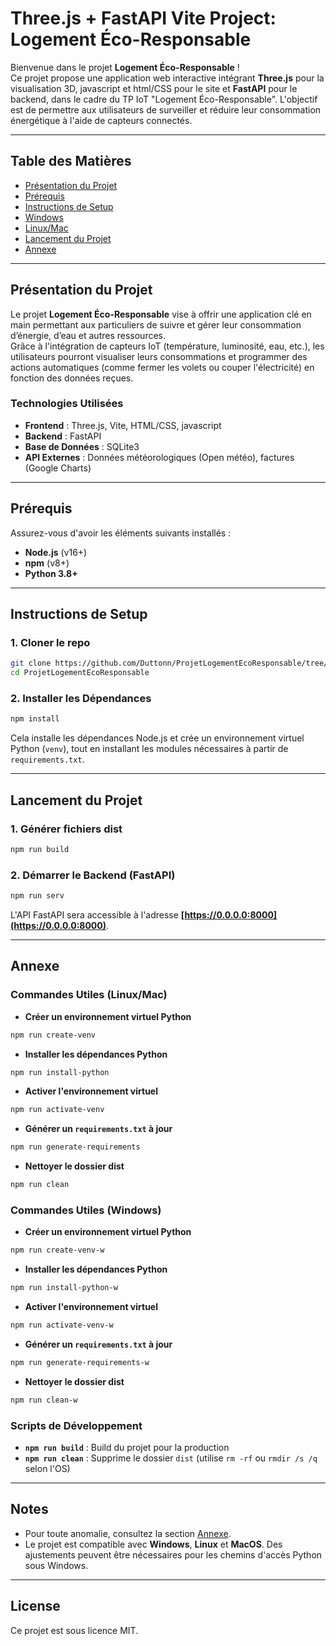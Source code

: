 # Three.js + FastAPI Vite Project: Logement Éco-Responsable

Bienvenue dans le projet **Logement Éco-Responsable** !\
Ce projet propose une application web interactive intégrant **Three.js** pour la visualisation 3D, javascript et html/CSS pour le site et **FastAPI** pour le backend, dans le cadre du TP IoT "Logement Éco-Responsable". L'objectif est de permettre aux utilisateurs de surveiller et réduire leur consommation énergétique à l'aide de capteurs connectés.

---

## Table des Matières

- [Présentation du Projet](#présentation-du-projet)
- [Prérequis](#prérequis)
- [Instructions de Setup](#instructions-de-setup)
- [Windows](#windows)
- [Linux/Mac](#linuxmac)
- [Lancement du Projet](#lancement-du-projet)
- [Annexe](#annexe)

---

## Présentation du Projet

Le projet **Logement Éco-Responsable** vise à offrir une application clé en main permettant aux particuliers de suivre et gérer leur consommation d’énergie, d’eau et autres ressources.\
Grâce à l'intégration de capteurs IoT (température, luminosité, eau, etc.), les utilisateurs pourront visualiser leurs consommations et programmer des actions automatiques (comme fermer les volets ou couper l'électricité) en fonction des données reçues.

### Technologies Utilisées

- **Frontend** : Three.js, Vite, HTML/CSS, javascript
- **Backend** : FastAPI
- **Base de Données** : SQLite3
- **API Externes** : Données météorologiques (Open météo), factures (Google Charts)

---

## Prérequis

Assurez-vous d'avoir les éléments suivants installés :

- **Node.js** (v16+)
- **npm** (v8+)
- **Python 3.8+**

---

## Instructions de Setup

### 1. Cloner le repo

```bash
git clone https://github.com/Duttonn/ProjetLogementEcoResponsable/tree/88c76cb5940caf408b6db73a6fa89ca11b84094a
cd ProjetLogementEcoResponsable
```

### 2. Installer les Dépendances

```bash
npm install
```

Cela installe les dépendances Node.js et crée un environnement virtuel Python (`venv`), tout en installant les modules nécessaires à partir de `requirements.txt`.

---

## Lancement du Projet

### 1. Générer fichiers dist

```bash
npm run build
```

### 2. Démarrer le Backend (FastAPI)

```bash
npm run serv
```

L'API FastAPI sera accessible à l'adresse **[https://0.0.0.0:8000](https://0.0.0.0:8000)**.

---

## Annexe

### Commandes Utiles (Linux/Mac)

- **Créer un environnement virtuel Python**

```bash
npm run create-venv
```

- **Installer les dépendances Python**

```bash
npm run install-python
```

- **Activer l'environnement virtuel**

```bash
npm run activate-venv
```

- **Générer un ************`requirements.txt`************ à jour**

```bash
npm run generate-requirements
```

- **Nettoyer le dossier dist**

```bash
npm run clean
```

### Commandes Utiles (Windows)

- **Créer un environnement virtuel Python**

```bash
npm run create-venv-w
```

- **Installer les dépendances Python**

```bash
npm run install-python-w
```

- **Activer l'environnement virtuel**

```bash
npm run activate-venv-w
```

- **Générer un **********`requirements.txt`********** à jour**

```bash
npm run generate-requirements-w
```

- **Nettoyer le dossier dist**

```bash
npm run clean-w
```

### Scripts de Développement

- **`npm run build`** : Build du projet pour la production
- **`npm run clean`** : Supprime le dossier `dist` (utilise `rm -rf` ou `rmdir /s /q` selon l'OS)

---

## Notes

- Pour toute anomalie, consultez la section [Annexe](#annexe).
- Le projet est compatible avec **Windows**, **Linux** et **MacOS**. Des ajustements peuvent être nécessaires pour les chemins d'accès Python sous Windows.

---

## License

Ce projet est sous licence MIT.

